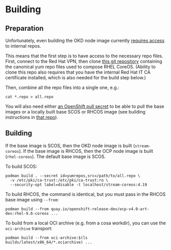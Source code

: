 # Building

## Preparation

Unfortunately, even building the OKD node image currently
[requires access](https://github.com/openshift/os/blob/44326c81951023c0c596c1a7ef3df5f4ebbef2a2/build-node-image.sh#L22-L30)
to internal repos.

This means that the first step is to have access to the necessary
repo files. First, connect to the Red Hat VPN, then clone
[this git repository](https://url.corp.redhat.com/fc84483) containing the
canonical yum repo files used to compose RHEL CoreOS. (Ability to clone
this repo also requires that you have the internal Red Hat IT CA certificate
installed, which is also needed for the build step below.)

Then, combine all the repo files into a single one, e.g.:

```
cat *.repo > all.repo
```

You will also need either
[an OpenShift pull secret](https://console.redhat.com/openshift/install/aws/installer-provisioned)
to be able to pull the base images or a locally built base
SCOS or RHCOS image (see building instructions in
[that repo](https://github.com/coreos/rhel-coreos-config)).

## Building

If the base image is SCOS, then the OKD node image is built (`stream-coreos`).
If the base image is RHCOS, then the OCP node image is built (`rhel-coreos`).
The default base image is SCOS.

To build SCOS:

```
podman build . --secret id=yumrepos,src=/path/to/all.repo \
  -v /etc/pki/ca-trust:/etc/pki/ca-trust:ro \
  --security-opt label=disable -t localhost/stream-coreos:4.19
```

To build RHCOS, the command is identical, but you must pass in the RHCOS base
image using `--from`:

```
podman build --from quay.io/openshift-release-dev/ocp-v4.0-art-dev:rhel-9.6-coreos ...
```

To build from a local OCI archive (e.g. from a cosa workdir), you can use the
`oci-archive` transport:

```
podman build --from oci-archive:$(ls builds/latest/x86_64/*.ociarchive) ...
```
